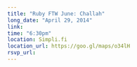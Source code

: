 ```yaml
---
title: "Ruby FTW June: Challah"
long_date: "April 29, 2014"
link:
time: "6:30pm"
location: Simpli.fi
location_url: https://goo.gl/maps/o34lH
rsvp_url:
---
```

